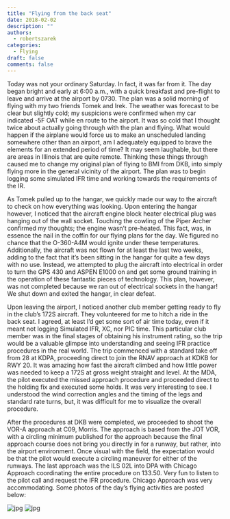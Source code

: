 ```yaml
---
title: "Flying from the back seat"
date: 2018-02-02
description: ""
authors:
  - robertszarek
categories:
  - Flying
draft: false
comments: false
---
```


Today was not your ordinary Saturday. In fact, it was far from it. The day began bright and early at 6:00 a.m., with a quick breakfast and pre-flight to leave and arrive at the airport by 0730. The plan was a solid morning of flying with my two friends Tomek and Irek. The weather was forecast to be clear but slightly cold; my suspicions were confirmed when my car indicated -5F OAT while en route to the airport. It was so cold that I thought twice about actually going through with the plan and flying. What would happen if the airplane would force us to make an unscheduled landing somewhere other than an airport, am I adequately equipped to brave the elements for an extended period of time? It may seem laughable, but there are areas in Illinois that are quite remote. Thinking these things through caused me to change my original plan of flying to BMI from DKB, into simply flying more in the general vicinity of the airport. The plan was to begin logging some simulated IFR time and working towards the requirements of the IR. 

As Tomek pulled up to the hangar, we quickly made our way to the aircraft to check on how everything was looking. Upon entering the hangar however, I noticed that the aircraft engine block heater electrical plug was hanging out of the wall socket. Touching the cowling of the Piper Archer confirmed my thoughts; the engine wasn’t pre-heated. This fact, was, in essence the nail in the coffin for our flying plans for the day. We figured no chance that the O-360-A4M would ignite under these temperatures. Additionally, the aircraft was not flown for at least the last two weeks, adding to the fact that it’s been sitting in the hangar for quite a few days with no use. Instead, we attempted to plug the aircraft into electrical in order to turn the GPS 430 and ASPEN E1000 on and get some ground training in the operation of these fantastic pieces of technology. This plan, however, was not completed because we ran out of electrical sockets in the hangar! We shut down and exited the hangar, in clear defeat.

Upon leaving the airport, I noticed another club member getting ready to fly in the club’s 172S aircraft. They volunteered for me to hitch a ride in the back seat. I agreed, at least I’d get some sort of air time today, even if it meant not logging Simulated IFR, XC, nor PIC time. This particular club member was in the final stages of obtaining his instrument rating, so the trip would be a valuable glimpse into understanding and seeing IFR practice procedures in the real world. The trip commenced with a standard take off from 28 at KDPA, proceeding direct to join the RNAV approach at KDKB for RWY 20. It was amazing how fast the aircraft climbed and how little power was needed to keep a 172S at gross weight straight and level. At the MDA, the pilot executed the missed approach procedure and proceeded direct to the holding fix and executed some holds. It was very interesting to see. I understood the wind correction angles and the timing of the legs and standard rate turns, but, it was difficult for me to visualize the overall procedure. 

After the procedures at DKB were completed, we proceeded to shoot the VOR-A approach at C09, Morris. The approach is based from the JOT VOR, with a circling minimum published for the approach because the final approach course does not bring you directly in for a runway, but rather, into the airport environment. Once visual with the field, the expectation would be that the pilot would execute a circling maneuver for either of the runways. The last approach was the ILS 02L into DPA with Chicago Approach coordinating the entire procedure on 133.50. Very fun to listen to the pilot call and request the IFR procedure. Chicago Approach was very accommodating. Some photos of the day’s flying activities are posted below:

![jpg](img_0013.jpg)
![jpg](img_0016.jpg)
